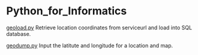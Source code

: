 # Python_for_Informatics

[geoload.py](https://github.com/OrysyaStus/Python_for_Informatics/blob/master/geodata/geoload.py)
Retrieve location coordinates from serviceurl and load into SQL database. 

[geodump.py](https://github.com/OrysyaStus/Python_for_Informatics/blob/master/geodata/geodump.py)
Input the latitute and longitude for a location and map. 
